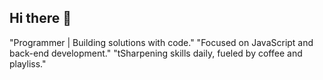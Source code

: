 ## Hi there 👋


"Programmer | Building solutions with code."
"Focused on JavaScript and back-end development."
"tSharpening skills daily, fueled by coffee and playliss."

